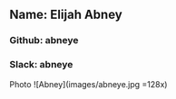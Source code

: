 ## Name: Elijah Abney 
### Github: abneye
### Slack: abneye
Photo ![Abney](images/abneye.jpg =128x)

